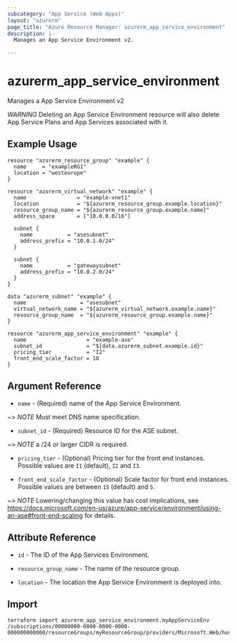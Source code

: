 ```yaml
---
subcategory: "App Service (Web Apps)"
layout: "azurerm"
page_title: "Azure Resource Manager: azurerm_app_service_environment"
description: |-
  Manages an App Service Environment v2.

---
```


# azurerm_app_service_environment

Manages a App Service Environment v2

*WARNING* Deleting an App Service Environment resource will also delete App Service Plans and App Services associated with it. 

## Example Usage

```hcl
resource "azurerm_resource_group" "example" {
  name     = "exampleRG1"
  location = "westeurope"
}

resource "azurerm_virtual_network" "example" {
  name                = "example-vnet1"
  location            = "${azurerm_resource_group.example.location}"
  resource_group_name = "${azurerm_resource_group.example.name}"
  address_space       = ["10.0.0.0/16"]

  subnet {
    name           = "asesubnet"
    address_prefix = "10.0.1.0/24"
  }

  subnet {
    name           = "gatewaysubnet"
    address_prefix = "10.0.2.0/24"
  }
}

data "azurerm_subnet" "example" {
  name                 = "asesubnet"
  virtual_network_name = "${azurerm_virtual_network.example.name}"
  resource_group_name  = "${azurerm_resource_group.example.name}"
}

resource "azurerm_app_service_environment" "example" {
  name                   = "example-ase"
  subnet_id              = "${data.azurerm_subnet.example.id}"
  pricing_tier           = "I2"
  front_end_scale_factor = 10
}

```

## Argument Reference

* `name` - (Required) name of the App Service Environment. 

~> *NOTE* Must meet DNS name specification.

* `subnet_id` - (Required) Resource ID for the ASE subnet.

~> *NOTE* a /24 or larger CIDR is required.

* `pricing_tier` - (Optional) Pricing tier for the front end instances. Possible values are `I1` (default), `I2` and `I3`. 

* `front_end_scale_factor` - (Optional) Scale factor for front end instances. Possible values are between `15` (default) and `5`.

~> *NOTE* Lowering/changing this value has cost implications, see https://docs.microsoft.com/en-us/azure/app-service/environment/using-an-ase#front-end-scaling for details.

## Attribute Reference

* `id` - The ID of the App Services Environment.

* `resource_group_name` - The name of the resource group.

* `location` - The location the App Service Environment is deployed into.

## Import

```shell
terraform import azurerm_app_service_environment.myAppServiceEnv /subscriptions/00000000-0000-0000-0000-000000000000/resourceGroups/myResourceGroup/providers/Microsoft.Web/hostingEnvironments/myAppServiceEnv
```